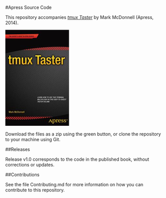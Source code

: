 #Apress Source Code

This repository accompanies [*tmux Taster*](http://www.apress.com/9781484207765) by Mark McDonnell (Apress, 2014).

![Cover image](9781484207765.jpg)

Download the files as a zip using the green button, or clone the repository to your machine using Git.

##Releases

Release v1.0 corresponds to the code in the published book, without corrections or updates.

##Contributions

See the file Contributing.md for more information on how you can contribute to this repository.
